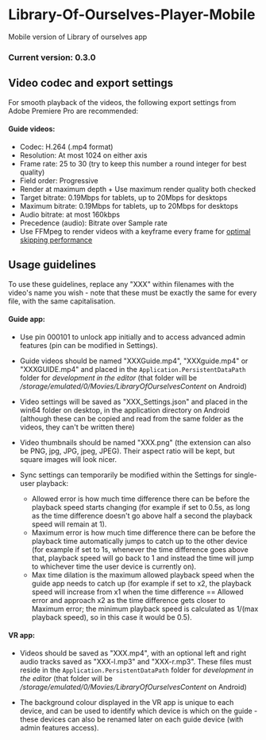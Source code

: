 # Library-Of-Ourselves-Player-Mobile
Mobile version of Library of ourselves app

### Current version: 0.3.0

## Video codec and export settings
For smooth playback of the videos, the following export settings from Adobe Premiere Pro are recommended:
#### Guide videos:
* Codec: H.264 (.mp4 format)
* Resolution: At most 1024 on either axis
* Frame rate: 25 to 30 (try to keep this number a round integer for best quality)
* Field order: Progressive
* Render at maximum depth + Use maximum render quality both checked
* Target bitrate: 0.19Mbps for tablets, up to 20Mbps for desktops
* Maximum bitrate: 0.19Mbps for tablets, up to 20Mbps for desktops
* Audio bitrate: at most 160kbps
* Precedence (audio): Bitrate over Sample rate
* Use FFMpeg to render videos with a keyframe every frame for [optimal skipping performance](https://www.renderheads.com/content/docs/AVProVideo/articles/feature-seeking-playbackrate.html)


## Usage guidelines
To use these guidelines, replace any "XXX" within filenames with the video's name you wish - note that these must be exactly the same for every file, with the same capitalisation.


#### Guide app:
* Use pin 000101 to unlock app initially and to access advanced admin features (pin can be modified in Settings).

* Guide videos should be named "XXXGuide.mp4", "XXXguide.mp4" or "XXXGUIDE.mp4" and placed in the `Application.PersistentDataPath` folder for *development in the editor* (that folder will be */storage/emulated/0/Movies/LibraryOfOurselvesContent* on Android)

* Video settings will be saved as "XXX_Settings.json" and placed in the win64 folder on desktop, in the application directory on Android (although these can be copied and read from the same folder as the videos, they can't be written there)

* Video thumbnails should be named "XXX.png" (the extension can also be PNG, jpg, JPG, jpeg, JPEG). Their aspect ratio will be kept, but square images will look nicer.

* Sync settings can temporarily be modified within the Settings for single-user playback:
	- Allowed error is how much time difference there can be before the playback speed starts changing (for example if set to 0.5s, as long as the time difference doesn't go above half a second the playback speed will remain at 1).
	- Maximum error is how much time difference there can be before the playback time automatically jumps to catch up to the other device (for example if set to 1s, whenever the time difference goes above that, playback speed will go back to 1 and instead the time will jump to whichever time the user device is currently on).
	- Max time dilation is the maximum allowed playback speed when the guide app needs to catch up (for example if set to x2, the playback speed will increase from x1 when the time difference == Allowed error and approach x2 as the time difference gets closer to Maximum error; the minimum playback speed is calculated as 1/(max playback speed), so in this case it would be 0.5).

#### VR app:
* Videos should be saved as "XXX.mp4", with an optional left and right audio tracks saved as "XXX-l.mp3" and "XXX-r.mp3". These files must reside in the `Application.PersistentDataPath` folder for *development in the editor* (that folder will be */storage/emulated/0/Movies/LibraryOfOurselvesContent* on Android)

* The background colour displayed in the VR app is unique to each device, and can be used to identify which device is which on the guide - these devices can also be renamed later on each guide device (with admin features access).
